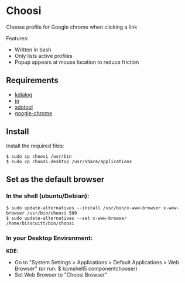 # Choosi

Choose profile for Google chrome when clicking a link

Features:
 - Written in bash
 - Only lists active profiles
 - Popup appears at mouse location to reduce friction

## Requirements
 - [kdialog](https://apps.kde.org/kdialog/)
 - [jq](https://github.com/stedolan/jq)
 - [xdotool](https://github.com/jordansissel/xdotool)
 - [google-chrome](https://www.google.com/chrome/)

## Install
Install the required files:
```
$ sudo cp choosi /usr/bin
$ sudo cp choosi.desktop /usr/share/applications
```

## Set as the default browser
### In the shell (ubuntu/Debian):

```
$ sudo update-alternatives --install /usr/bin/x-www-browser x-www-browser /usr/bin/choosi 500
$ sudo update-alternatives --set x-www-browser /home/bisscuitt/bin/choosi
```

### In your Desktop Environment:

**KDE**:
* Go to "System Settings > Applications > Default Applications > Web Browser" (or run: $ kcmshell5 componentchooser)
* Set Web Browser to "Choosi Browser"
